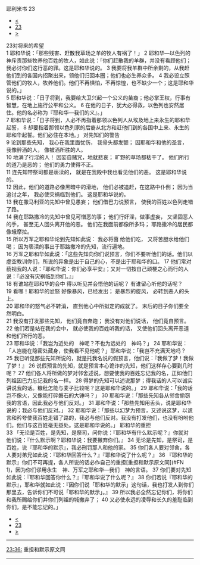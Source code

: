 ﻿





 耶利米书 23




* [<](bible/JER22.md)
* [23](bible/JER.md)
* [>](bible/JER24.md)



 
23对将来的希望  
1 耶和华说：「那些残害、赶散我草场之羊的牧人有祸了！」 
2 耶和华—以色列的　神斥责那些牧养他百姓的牧人，如此说：「你们赶散我的羊群，并没有看顾他们；我必讨你们这行恶的罪。这是耶和华说的。 
3 我要将我羊群中所余剩的，从我赶他们到的各国内招聚出来，领他们归回本圈；他们也必生养众多。 
4 我必设立照管他们的牧人，牧养他们。他们不再惧怕，不再惊惶，也不缺少一个；这是耶和华说的。」  
5 耶和华说：「日子将到，我要给大卫兴起一个公义的苗裔；他必掌王权，行事有智慧，在地上施行公平和公义。 
6 在他的日子，犹大必得救，以色列也安然居住。他的名必称为『耶和华—我们的义』。」  
7 耶和华说：「日子将到，人必不再指着那领以色列人从埃及地上来永生的耶和华起誓， 
8 却要指着那领以色列家的后裔从北方和赶他们到的各国中上来、永生的耶和华起誓。他们必住在本地。」 对先知们的警告  
9 论到那些先知， 我心在我里面忧伤， 我骨头都发颤； 因耶和华和他的圣言， 我像醉酒的人， 像被酒所胜的人。  
10 地满了行淫的人！ 因妄自赌咒，地就悲哀； 旷野的草场都枯干了。 他们所行的道乃是恶的； 他们的勇力使得不正。  
11 连先知带祭司都是亵渎的， 就是在我殿中我也看见他们的恶。 这是耶和华说的。  
12 因此，他们的道路必像黑暗中的滑地， 他们必被追赶，在这路中仆倒； 因为当追讨之年， 我必使灾祸临到他们。 这是耶和华说的。  
13 我在撒马利亚的先知中曾见愚妄； 他们借巴力说预言， 使我的百姓以色列走错了路。  
14 我在耶路撒冷的先知中曾见可憎恶的事； 他们行奸淫，做事虚妄， 又坚固恶人的手， 甚至无人回头离开他的恶。 他们在我面前都像所多玛； 耶路撒冷的居民都像蛾摩拉。  
15 所以万军之耶和华论到先知如此说： 我必将茵 给他们吃， 又将苦胆水给他们喝； 因为亵渎的事出于耶路撒冷的先知，流行遍地。  
16 万军之耶和华如此说：「这些先知向你们说预言，你们不要听他们的话。他们以虚空教训你们，所说的异象是出于自己的心，不是出于耶和华的口。 
17 他们常对藐视我的人说：『耶和华说：你们必享平安』；又对一切按自己顽梗之心而行的人说：『必没有灾祸临到你们。』」  
18 有谁站在耶和华的会中 得以听见并会悟他的话呢？ 有谁留心听他的话呢？  
19 看哪！耶和华的忿怒 好像暴风，已经发出； 是暴烈的旋风， 必转到恶人的头上。  
20 耶和华的怒气必不转消， 直到他心中所拟定的成就了。 末后的日子你们要全然明白。     
21 我没有打发那些先知， 他们竟自奔跑； 我没有对他们说话， 他们竟自预言。  
22 他们若是站在我的会中， 就必使我的百姓听我的话， 又使他们回头离开恶道和他们所行的恶。  
23 耶和华说：「我岂为近处的　神呢？不也为远处的　神吗？」 
24 耶和华说：「人岂能在隐密处藏身，使我看不见他呢？」耶和华说：「我岂不充满天地吗？ 
25 我已听见那些先知所说的，就是托我名说的假预言，他们说：『我做了梦！我做了梦！』 
26 说假预言的先知，就是预言本心诡诈的先知，他们这样存心要到几时呢？ 
27 他们各人将所做的梦对邻舍述说，想要使我的百姓忘记我的名，正如他们列祖因巴力忘记我的名一样。 
28 得梦的先知可以述说那梦；得我话的人可以诚实讲说我的话。糠秕怎能与麦子比较呢？这是耶和华说的。」 
29 耶和华说：「我的话岂不像火，又像能打碎磐石的大锤吗？」 
30 耶和华说：「那些先知各从邻舍偷窃我的言语，因此我必与他们反对。」 
31 耶和华说：「那些先知用舌头，说是耶和华说的；我必与他们反对。」 
32 耶和华说：「那些以幻梦为预言，又述说这梦，以谎言和矜夸使我百姓走错了路的，我必与他们反对。我没有打发他们，也没有吩咐他们。他们与这百姓毫无益处。这是耶和华说的。」 耶和华的重担  
33 「无论是百姓，是先知，是祭司，问你说：『耶和华有什么默示呢？』你就对他们说：『什么默示啊？耶和华说：我要撇弃你们。』 
34 无论是先知，是祭司，是百姓，说『耶和华的默示』，我必刑罚那人和他的家。 
35 你们各人要对邻舍，各人要对弟兄如此说：『耶和华回答什么？』『耶和华说了什么呢？』 
36 『耶和华的默示』你们不可再提，各人所说的话必作自己的重担[重担和默示原文同](#FN
1)，因为你们谬用永生　神、万军之耶和华—我们　神的言语。 
37 你们要对先知如此说：『耶和华回答你什么？』『耶和华说了什么呢？』 
38 你们若说『耶和华的默示』，耶和华就如此说：『因你们说「耶和华的默示」这句话，我也打发人到你们那里去，告诉你们不可说「耶和华的默示」。』 
39 所以我必全然忘记你们，将你们和我所赐给你们并你们列祖的城撇弃了； 
40 又必使永远的凌辱和长久的羞耻临到你们，是不能忘记的。」 
* [<](bible/JER22.md)
* [23](bible/JER.md)
* [>](bible/JER24.md)





---


[23:36:](#V36)
重担和默示原文同




---









